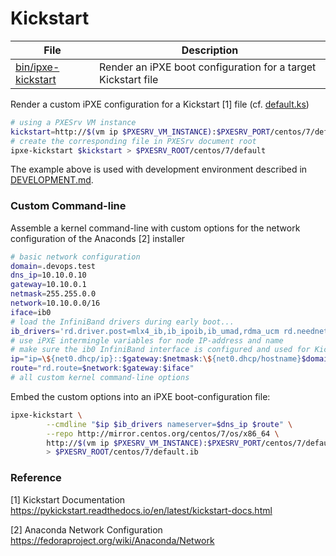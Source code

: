 # Kickstart

File                      | Description
--------------------------|-----------------------------------------
[bin/ipxe-kickstart][ik]  | Render an iPXE boot configuration for a target Kickstart file

Render a custom iPXE configuration for a Kickstart [1] file (cf. [default.ks](7/default.ks))

```bash
# using a PXESrv VM instance
kickstart=http://$(vm ip $PXESRV_VM_INSTANCE):$PXESRV_PORT/centos/7/default.ks
# create the corresponding file in PXESrv document root
ipxe-kickstart $kickstart > $PXESRV_ROOT/centos/7/default
```

The example above is used with development environment described in [DEVELOPMENT.md][dv].

[ik]: ../../bin/ipxe-kickstart
[dv]: ../../DEVELOPMENT.md

### Custom Command-line

Assemble a kernel command-line with custom options for the network configuration of the Anaconds [2] installer

```bash
# basic network configuration
domain=.devops.test
dns_ip=10.10.0.10
gateway=10.10.0.1
netmask=255.255.0.0
network=10.10.0.0/16
iface=ib0
# load the InfiniBand drivers during early boot...
ib_drivers='rd.driver.post=mlx4_ib,ib_ipoib,ib_umad,rdma_ucm rd.neednet=1 rd.timeout=20 rd.retry=80'
# use iPXE intermingle variables for node IP-address and name
# make sure the ib0 InfiniBand interface is configured and used for Kickstart
ip="ip=\${net0.dhcp/ip}::$gateway:$netmask:\${net0.dhcp/hostname}$domain:$iface:off ks.device=$iface"
route="rd.route=$network:$gateway:$iface"
# all custom kernel command-line options
```

Embed the custom options into an iPXE boot-configuration file:

```bash
ipxe-kickstart \
        --cmdline "$ip $ib_drivers nameserver=$dns_ip $route" \
        --repo http://mirror.centos.org/centos/7/os/x86_64 \
        http://$(vm ip $PXESRV_VM_INSTANCE):$PXESRV_PORT/centos/7/default.ib.ks \
        > $PXESRV_ROOT/centos/7/default.ib
```

### Reference

[1] Kickstart Documentation  
<https://pykickstart.readthedocs.io/en/latest/kickstart-docs.html>

[2] Anaconda Network Configuration  
<https://fedoraproject.org/wiki/Anaconda/Network>
